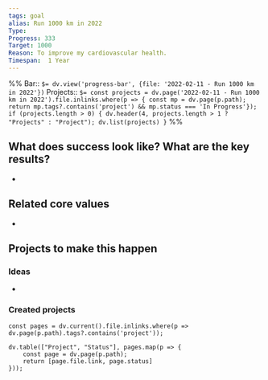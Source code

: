 ```yaml
---
tags: goal
alias: Run 1000 km in 2022
Type: 
Progress: 333
Target: 1000
Reason: To improve my cardiovascular health.
Timespan:  1 Year
---
```

%%
Bar:: `$= dv.view('progress-bar', {file: '2022-02-11 - Run 1000 km in 2022'})`
Projects:: `$= const projects = dv.page('2022-02-11 - Run 1000 km in 2022').file.inlinks.where(p => { const mp = dv.page(p.path); return mp.tags?.contains('project') && mp.status === 'In Progress'}); if (projects.length > 0) { dv.header(4, projects.length > 1 ? "Projects" : "Project"); dv.list(projects) }`
%%


## What does success look like? What are the key results?
- 


## Related core values
- 

## Projects to make this happen
### Ideas
- 

### Created projects
```dataviewjs
const pages = dv.current().file.inlinks.where(p => dv.page(p.path).tags?.contains('project'));

dv.table(["Project", "Status"], pages.map(p => {
	const page = dv.page(p.path); 
	return [page.file.link, page.status]
}));
```
